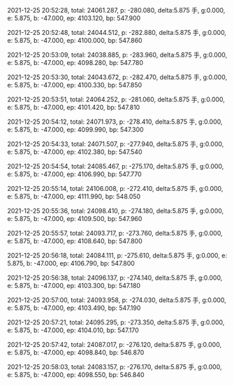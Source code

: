 2021-12-25 20:52:28, total: 24061.287, p: -280.080, delta:5.875 手, g:0.000, e: 5.875, b: -47.000, ep: 4103.120, bp: 547.900

2021-12-25 20:52:48, total: 24044.512, p: -282.880, delta:5.875 手, g:0.000, e: 5.875, b: -47.000, ep: 4100.000, bp: 547.860

2021-12-25 20:53:09, total: 24038.885, p: -283.960, delta:5.875 手, g:0.000, e: 5.875, b: -47.000, ep: 4098.280, bp: 547.780

2021-12-25 20:53:30, total: 24043.672, p: -282.470, delta:5.875 手, g:0.000, e: 5.875, b: -47.000, ep: 4100.330, bp: 547.850

2021-12-25 20:53:51, total: 24064.252, p: -281.060, delta:5.875 手, g:0.000, e: 5.875, b: -47.000, ep: 4101.420, bp: 547.810

2021-12-25 20:54:12, total: 24071.973, p: -278.410, delta:5.875 手, g:0.000, e: 5.875, b: -47.000, ep: 4099.990, bp: 547.300

2021-12-25 20:54:33, total: 24071.507, p: -277.940, delta:5.875 手, g:0.000, e: 5.875, b: -47.000, ep: 4102.380, bp: 547.540

2021-12-25 20:54:54, total: 24085.467, p: -275.170, delta:5.875 手, g:0.000, e: 5.875, b: -47.000, ep: 4106.990, bp: 547.770

2021-12-25 20:55:14, total: 24106.008, p: -272.410, delta:5.875 手, g:0.000, e: 5.875, b: -47.000, ep: 4111.990, bp: 548.050

2021-12-25 20:55:36, total: 24098.410, p: -274.180, delta:5.875 手, g:0.000, e: 5.875, b: -47.000, ep: 4109.500, bp: 547.960

2021-12-25 20:55:57, total: 24093.717, p: -273.760, delta:5.875 手, g:0.000, e: 5.875, b: -47.000, ep: 4108.640, bp: 547.800

2021-12-25 20:56:18, total: 24084.111, p: -275.610, delta:5.875 手, g:0.000, e: 5.875, b: -47.000, ep: 4106.790, bp: 547.800

2021-12-25 20:56:38, total: 24096.137, p: -274.140, delta:5.875 手, g:0.000, e: 5.875, b: -47.000, ep: 4103.300, bp: 547.180

2021-12-25 20:57:00, total: 24093.958, p: -274.030, delta:5.875 手, g:0.000, e: 5.875, b: -47.000, ep: 4103.490, bp: 547.190

2021-12-25 20:57:21, total: 24095.295, p: -273.350, delta:5.875 手, g:0.000, e: 5.875, b: -47.000, ep: 4104.010, bp: 547.170

2021-12-25 20:57:42, total: 24087.017, p: -276.120, delta:5.875 手, g:0.000, e: 5.875, b: -47.000, ep: 4098.840, bp: 546.870

2021-12-25 20:58:03, total: 24083.157, p: -276.170, delta:5.875 手, g:0.000, e: 5.875, b: -47.000, ep: 4098.550, bp: 546.840